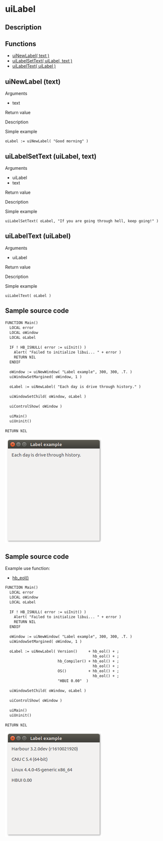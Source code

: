 # **uiLabel**

## Description

## Functions
- [uiNewLabel( text )](#uinewlabel-text)
- [uiLabelSetText( uiLabel, text )](#uilabelsettext-uilabel-text)
- [uiLabelText( uiLabel )](#uilabeltext-uilabel)

## uiNewLabel (text)
Arguments
- text

Return value

Description

Simple example
```harbour
oLabel := uiNewLabel( "Good morning" )
```
## uiLabelSetText (uiLabel, text)
Arguments
- uiLabel
- text

Return value

Description

Simple example
```harbour
uiLabelSetText( oLabel, "If you are going through hell, keep going!" )
```
## uiLabelText (uiLabel)
Arguments
- uiLabel

Return value

Description

Simple example
```harbour
uiLabelText( oLabel )
```
## Sample source code
```harbour
FUNCTION Main()
  LOCAL error
  LOCAL oWindow
  LOCAL oLabel

  IF ! HB_ISNULL( error := uiInit() )
    Alert( "Failed to initialize libui... " + error )
    RETURN NIL
  ENDIF

  oWindow := uiNewWindow( "Label example", 300, 300, .T. )
  uiWindowSetMargined( oWindow, 1 )

  oLabel := uiNewLabel( "Each day is dri­ve through his­to­ry." )

  uiWindowSetChild( oWindow, oLabel )

  uiControlShow( oWindow )

  uiMain()
  uiUninit()

RETURN NIL
```
![Linux](ss/label_01.png "With family Linux Ubuntu desktop, based on GNOME")
## Sample source code
Example use function:
- [hb_eol()](http://harbour.edu.pl/harbour/doc/harbour.html#hb_eol)
```harbour
FUNCTION Main()
  LOCAL error
  LOCAL oWindow
  LOCAL oLabel

  IF ! HB_ISNULL( error := uiInit() )
    Alert( "Failed to initialize libui... " + error )
    RETURN NIL
  ENDIF

  oWindow := uiNewWindow( "Label example", 300, 300, .T. )
  uiWindowSetMargined( oWindow, 1 )

  oLabel := uiNewLabel( Version()     + hb_eol() + ;
                                        hb_eol() + ;
                        hb_Compiler() + hb_eol() + ;
                                        hb_eol() + ;
                        OS()          + hb_eol() + ;
                                        hb_eol() + ;
                        "HBUI 0.00"  )

  uiWindowSetChild( oWindow, oLabel )

  uiControlShow( oWindow )

  uiMain()
  uiUninit()

RETURN NIL
```
![Linux](ss/label_02.png "With family Linux Ubuntu desktop, based on GNOME")